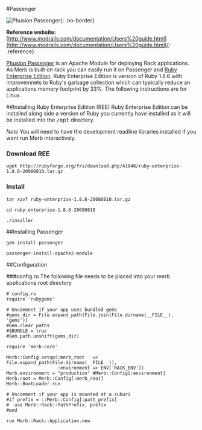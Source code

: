 #Passenger

![Phusion Passenger](/images/phusion_banner.png){: .no-border}

**Reference website:** [http://www.modrails.com/documentation/Users%20guide.html](http://www.modrails.com/documentation/Users%20guide.html){: .reference}


[Phusion Passenger](http://www.modrails.com/) is an Apache Module for deploying Rack applications. As Merb is built on rack you can easily run it on Passenger and [Ruby Enterprise Edition](http://www.rubyenterpriseedition.com/). Ruby Enterprise Edition is version of Ruby 1.8.6 with improvemnets to Ruby's garbage collection which can typically reduce an applications memory footprint by 33%. The following instructions are for Linux.

##Installing Ruby Enterprise Edition (REE)
Ruby Enterprise Edition can be installed along side a version of Ruby you currently have installed as it will be installed into the <tt>/opt</tt> directory.

*Note* You will need to have the development readline libraries installed if you want run Merb interactively. 
### Download REE

    wget http://rubyforge.org/frs/download.php/41040/ruby-enterprise-1.8.6-20080810.tar.gz

### Install

    tar xzvf ruby-enterprise-1.8.6-20080810.tar.gz
    
    cd ruby-enterprise-1.8.6-20080810
    
    ./insaller
 
 
##Installing Passenger

    gem install passenger

    passenger-install-apache2-module

##Configuration

###config.ru
The following file needs to be placed into your merb applications root directory

    # config.ru
    require 'rubygems'

    # Uncomment if your app uses bundled gems
    #gems_dir = File.expand_path(File.join(File.dirname(__FILE__), 'gems'))
    #Gem.clear_paths
    #$BUNDLE = true
    #Gem.path.unshift(gems_dir)

    require 'merb-core'

    Merb::Config.setup(:merb_root   => File.expand_path(File.dirname(__FILE__)),
                       :environment => ENV['RACK_ENV'])
    Merb.environment = "production" #Merb::Config[:environment]
    Merb.root = Merb::Config[:merb_root]
    Merb::BootLoader.run

    # Uncomment if your app is mounted at a suburi
    #if prefix = ::Merb::Config[:path_prefix]
    #  use Merb::Rack::PathPrefix, prefix
    #end

    run Merb::Rack::Application.new

